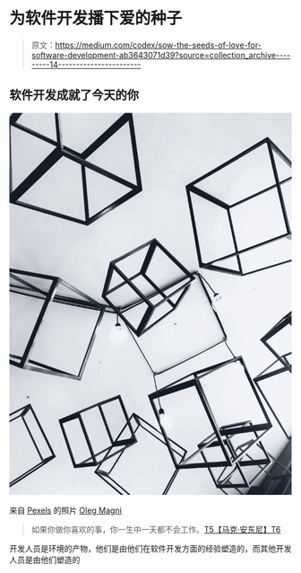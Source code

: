# 为软件开发播下爱的种子

> 原文：<https://medium.com/codex/sow-the-seeds-of-love-for-software-development-ab3643071d39?source=collection_archive---------14----------------------->

## 软件开发成就了今天的你

![](img/bd23d0f39cc149fb5513100df6ee4963.png)

来自 [Pexels](https://www.pexels.com/photo/gray-metal-cubes-decorative-1005644/?utm_content=attributionCopyText&utm_medium=referral&utm_source=pexels) 的照片 [Oleg Magni](https://www.pexels.com/@oleg-magni?utm_content=attributionCopyText&utm_medium=referral&utm_source=pexels)

> 如果你做你喜欢的事，你一生中一天都不会工作。[T5【马克·安东尼】T6](https://www.brainyquote.com/authors/marc-anthony-quotes)

开发人员是环境的产物，他们是由他们在软件开发方面的经验塑造的，而其他开发人员是由他们塑造的